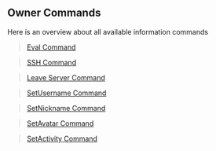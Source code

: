 ## Owner Commands

Here is an overview about all available information commands

>[Eval Command](./eval.md)

>[SSH Command](./ssh.md)

>[Leave Server Command](./leaveServer.md)

>[SetUsername Command](./setUsername.md)

>[SetNickname Command](./setNickname.md)

>[SetAvatar Command](./setAvatar.md)

>[SetActivity Command](./setActivity.md)
